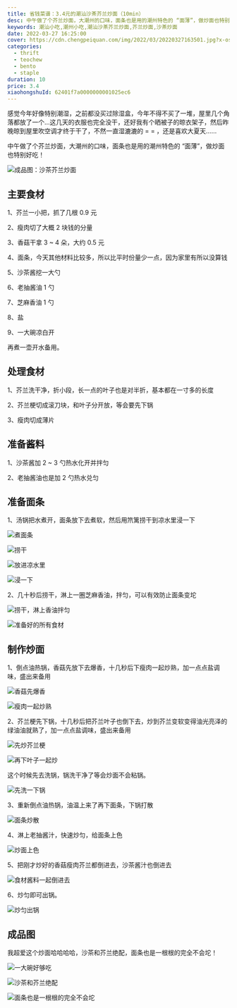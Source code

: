 ```yaml
---
title: 省钱菜谱：3.4元的潮汕沙茶芥兰炒面（10min）
desc: 中午做了个芥兰炒面，大潮州的口味，面条也是用的潮州特色的 “面薄”，做炒面也特别好吃！
keywords: 潮汕小吃,潮州小吃,潮汕沙茶芥兰炒面,芥兰炒面,沙茶炒面
date: 2022-03-27 16:25:00
cover: https://cdn.chengpeiquan.com/img/2022/03/20220327163501.jpg?x-oss-process=image/interlace,1
categories:
  - thrift
  - teochew
  - bento
  - staple
duration: 10
price: 3.4
xiaohongshuId: 62401f7a0000000001025ec6
---
```


感觉今年好像特别潮湿，之前都没买过除湿盒，今年不得不买了一堆，屋里几个角落都放了一个…这几天的衣服也完全没干，还好我有个晒被子的晾衣架子，然后昨晚晾到屋里吹空调才终于干了，不然一直湿漉漉的 = = ，还是喜欢大夏天……

中午做了个芥兰炒面，大潮州的口味，面条也是用的潮州特色的 “面薄”，做炒面也特别好吃！

![成品图：沙茶芥兰炒面](https://cdn.chengpeiquan.com/img/2022/03/20220327163536.jpg?x-oss-process=image/interlace,1)

## 主要食材

1、芥兰一小把，抓了几根 0.9 元

2、瘦肉切了大概 2 块钱的分量

3、香菇干拿 3 ~ 4 朵，大约 0.5 元

4、面条，今天其他材料比较多，所以比平时份量少一点，因为家里有所以没算钱

5、沙茶酱挖一大勺

6、老抽酱油 1 勺

7、芝麻香油 1 勺

8、盐

9、一大碗凉白开

再煮一壶开水备用。

## 处理食材

1、芥兰洗干净，折小段，长一点的叶子也是对半折，基本都在一寸多的长度

2、芥兰梗切成滚刀块，和叶子分开放，等会要先下锅

3、瘦肉切成薄片

## 准备酱料

1、沙茶酱加 2 ~ 3 勺热水化开并拌匀

2、老抽酱油也是加 2 勺热水兑匀

## 准备面条

1、汤锅把水煮开，面条放下去煮软，然后用笊篱捞干到凉水里浸一下

![煮面条](https://cdn.chengpeiquan.com/img/2022/03/20220327163540.jpg?x-oss-process=image/interlace,1)

![捞干](https://cdn.chengpeiquan.com/img/2022/03/20220327163541.jpg?x-oss-process=image/interlace,1)

![放进凉水里](https://cdn.chengpeiquan.com/img/2022/03/20220327163523.jpg?x-oss-process=image/interlace,1)

![浸一下](https://cdn.chengpeiquan.com/img/2022/03/20220327163524.jpg?x-oss-process=image/interlace,1)

2、几十秒后捞干，淋上一圈芝麻香油，拌匀，可以有效防止面条变坨

![捞干，淋上香油拌匀](https://cdn.chengpeiquan.com/img/2022/03/20220327163525.jpg?x-oss-process=image/interlace,1)

![准备好的所有食材](https://cdn.chengpeiquan.com/img/2022/03/20220327163526.jpg?x-oss-process=image/interlace,1)

## 制作炒面

1、倒点油热锅，香菇先放下去爆香，十几秒后下瘦肉一起炒熟，加一点点盐调味，盛出来备用

![香菇先爆香](https://cdn.chengpeiquan.com/img/2022/03/20220327163527.jpg?x-oss-process=image/interlace,1)

![瘦肉一起炒熟](https://cdn.chengpeiquan.com/img/2022/03/20220327163528.jpg?x-oss-process=image/interlace,1)

2、芥兰梗先下锅，十几秒后把芥兰叶子也倒下去，炒到芥兰变软变得油光亮泽的绿油油就熟了，加一点点盐调味，盛出来备用

![先炒芥兰梗](https://cdn.chengpeiquan.com/img/2022/03/20220327163529.jpg?x-oss-process=image/interlace,1)

![再下叶子一起炒](https://cdn.chengpeiquan.com/img/2022/03/20220327163530.jpg?x-oss-process=image/interlace,1)

这个时候先去洗锅，锅洗干净了等会炒面不会粘锅。

![先洗一下锅](https://cdn.chengpeiquan.com/img/2022/03/20220327163531.jpg?x-oss-process=image/interlace,1)

3、重新倒点油热锅，油温上来了再下面条，下锅打散

![面条炒散](https://cdn.chengpeiquan.com/img/2022/03/20220327163532.jpg?x-oss-process=image/interlace,1)

4、淋上老抽酱汁，快速炒匀，给面条上色

![炒面上色](https://cdn.chengpeiquan.com/img/2022/03/20220327163533.jpg?x-oss-process=image/interlace,1)

5、把刚才炒好的香菇瘦肉芥兰都倒进去，沙茶酱汁也倒进去

![食材酱料一起倒进去](https://cdn.chengpeiquan.com/img/2022/03/20220327163534.jpg?x-oss-process=image/interlace,1)

6、炒匀即可出锅。

![炒匀出锅](https://cdn.chengpeiquan.com/img/2022/03/20220327163535.jpg?x-oss-process=image/interlace,1)

## 成品图

我超爱这个炒面哈哈哈哈，沙茶和芥兰绝配，面条也是一根根的完全不会坨！

![一大碗好够吃](https://cdn.chengpeiquan.com/img/2022/03/20220327163537.jpg?x-oss-process=image/interlace,1)

![沙茶和芥兰绝配](https://cdn.chengpeiquan.com/img/2022/03/20220327163538.jpg?x-oss-process=image/interlace,1)

![面条也是一根根的完全不会坨](https://cdn.chengpeiquan.com/img/2022/03/20220327163539.jpg?x-oss-process=image/interlace,1)
